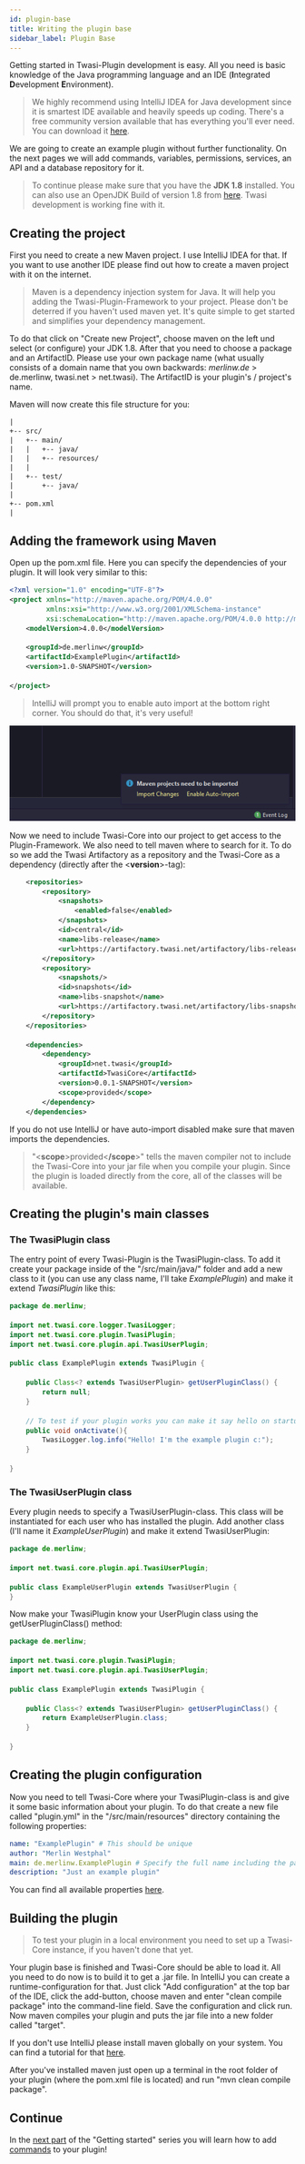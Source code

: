 ```yaml
---
id: plugin-base
title: Writing the plugin base
sidebar_label: Plugin Base
---
```


Getting started in Twasi-Plugin development is easy. All you need is basic knowledge of the Java programming language and an IDE (**I**ntegrated **D**evelopment **E**nvironment).

> We highly recommend using IntelliJ IDEA for Java development since it is smartest IDE available and heavily speeds up coding. There's a free community version available that has everything you'll ever need. You can download it [here]().

We are going to create an example plugin without further functionality. On the next pages we will add commands, variables, permissions, services, an API and a database repository for it.

> To continue please make sure that you have the **JDK 1.8** installed. You can also use an OpenJDK Build of version 1.8 from [here](https://github.com/ojdkbuild/ojdkbuild/releases). Twasi development is working fine with it.

## Creating the project

First you need to create a new Maven project. I use IntelliJ IDEA for that. If you want to use another IDE please find out how to create a maven project with it on the internet.

> Maven is a dependency injection system for Java. It will help you adding the Twasi-Plugin-Framework to your project. Please don't be deterred if you haven't used maven yet. It's quite simple to get started and simplifies your dependency management.

To do that click on "Create new Project", choose maven on the left und select (or configure) your JDK 1.8. After that you need to choose a package and an ArtifactID. Please use your own package name (what usually consists of a domain name that you own backwards: *merlinw.de* > de.merlinw, twasi.net > net.twasi). The ArtifactID is your plugin's / project's name.

Maven will now create this file structure for you:

```
|
+-- src/
|   +-- main/
|   |   +-- java/
|   |   +-- resources/
|   |
|   +-- test/
|       +-- java/
|
+-- pom.xml
|
```

## Adding the framework using Maven

Open up the pom.xml file. Here you can specify the dependencies of your plugin. It will look very similar to this:

```xml
<?xml version="1.0" encoding="UTF-8"?>
<project xmlns="http://maven.apache.org/POM/4.0.0"
         xmlns:xsi="http://www.w3.org/2001/XMLSchema-instance"
         xsi:schemaLocation="http://maven.apache.org/POM/4.0.0 http://maven.apache.org/xsd/maven-4.0.0.xsd">
    <modelVersion>4.0.0</modelVersion>

    <groupId>de.merlinw</groupId>
    <artifactId>ExamplePlugin</artifactId>
    <version>1.0-SNAPSHOT</version>

</project>
```

> IntelliJ will prompt you to enable auto import at the bottom right corner. You should do that, it's very useful!

![Maven Auto Import Prompt](/img/docs/getting-started/plugin-base/maven-prompt.png)

Now we need to include Twasi-Core into our project to get access to the Plugin-Framework. We also need to tell maven where to search for it. To do so we add the Twasi Artifactory as a repository and the Twasi-Core as a dependency (directly after the \<**version**>-tag):

```xml
    <repositories>
        <repository>
            <snapshots>
                <enabled>false</enabled>
            </snapshots>
            <id>central</id>
            <name>libs-release</name>
            <url>https://artifactory.twasi.net/artifactory/libs-release</url>
        </repository>
        <repository>
            <snapshots/>
            <id>snapshots</id>
            <name>libs-snapshot</name>
            <url>https://artifactory.twasi.net/artifactory/libs-snapshot</url>
        </repository>
    </repositories>

    <dependencies>
        <dependency>
            <groupId>net.twasi</groupId>
            <artifactId>TwasiCore</artifactId>
            <version>0.0.1-SNAPSHOT</version>
            <scope>provided</scope>
        </dependency>
    </dependencies>
```

If you do not use IntelliJ or have auto-import disabled make sure that maven imports the dependencies.

> "\<**scope**>provided<**/scope**>" tells the maven compiler not to include the Twasi-Core into your jar file when you compile your plugin. Since the plugin is loaded directly from the core, all of the classes will be available.

## Creating the plugin's main classes

### The TwasiPlugin class

The entry point of every Twasi-Plugin is the TwasiPlugin-class. To add it create your package inside of the "/src/main/java/" folder and add a new class to it (you can use any class name, I'll take *ExamplePlugin*) and make it extend *TwasiPlugin* like this:

```java
package de.merlinw;

import net.twasi.core.logger.TwasiLogger;
import net.twasi.core.plugin.TwasiPlugin;
import net.twasi.core.plugin.api.TwasiUserPlugin;

public class ExamplePlugin extends TwasiPlugin {
    
    public Class<? extends TwasiUserPlugin> getUserPluginClass() {
        return null;
    }

    // To test if your plugin works you can make it say hello on startup
    public void onActivate(){
        TwasiLogger.log.info("Hello! I'm the example plugin c:");
    }
    
}
```

### The TwasiUserPlugin class

Every plugin needs to specify a TwasiUserPlugin-class. This class will be instantiated for each user who has installed the plugin. Add another class (I'll name it *ExampleUserPlugin*) and make it extend TwasiUserPlugin:

```java
package de.merlinw;

import net.twasi.core.plugin.api.TwasiUserPlugin;

public class ExampleUserPlugin extends TwasiUserPlugin {    
}
```

Now make your TwasiPlugin know your UserPlugin class using the getUserPluginClass() method:

```java
package de.merlinw;

import net.twasi.core.plugin.TwasiPlugin;
import net.twasi.core.plugin.api.TwasiUserPlugin;

public class ExamplePlugin extends TwasiPlugin {

    public Class<? extends TwasiUserPlugin> getUserPluginClass() {
        return ExampleUserPlugin.class;
    }

}
```

## Creating the plugin configuration

Now you need to tell Twasi-Core where your TwasiPlugin-class is and give it some basic information about your plugin. To do that create a new file called "plugin.yml" in the "/src/main/resources" directory containing the following properties:

```yml
name: "ExamplePlugin" # This should be unique
author: "Merlin Westphal"
main: de.merlinw.ExamplePlugin # Specify the full name including the package
description: "Just an example plugin"
```

You can find all available properties [here](/docs/core-concepts/twasi-plugin#pluginyml-properties).

## Building the plugin

> To test your plugin in a local environment you need to set up a Twasi-Core instance, if you haven't done that yet.

Your plugin base is finished and Twasi-Core should be able to load it. All you need to do now is to build it to get a .jar file. In IntelliJ you can create a runtime-configuration for that. Just click "Add configuration" at the top bar of the IDE, click the add-button, choose maven and enter "clean compile package" into the command-line field. Save the configuration and click run. Now maven compiles your plugin and puts the jar file into a new folder called "target".

If you don't use IntelliJ please install maven globally on your system. You can find a tutorial for that [here](https://www.baeldung.com/install-maven-on-windows-linux-mac).

After you've installed maven just open up a terminal in the root folder of your plugin (where the pom.xml file is located) and run "mvn clean compile package".

## Continue

In the [next part](/docs/getting-started/plugin-commands) of the "Getting started" series you will learn how to add [commands](/docs/core-concepts/twasi-command) to your plugin!